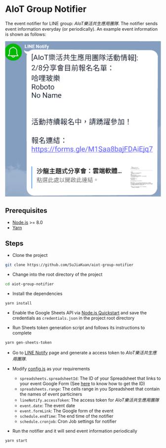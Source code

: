 # AIoT Group Notifier

The event notifier for LINE group: *AIoT樂活共生應用團隊*. The notifier sends event information everyday (or periodically). An example event information is shown as follows:

![](images/event-example.png)

## Prerequisites

- [Node.js](https://nodejs.org/) >= 8.0
- [Yarn](https://yarnpkg.com/)

## Steps

* Clone the project
```bash
git clone https://github.com/SuJiaKuan/aiot-group-notifier
```

* Change into the root directory of the project
```bash
cd aiot-group-notifier
```

* Install the dependencies
```bash
yarn install
```

* Enable the Google Sheets API via [Node.js Quickstart](https://developers.google.com/sheets/api/quickstart/nodejs) and save the credentials as `credentials.json` in the project root directory

* Run Sheets token generation script and follows its instructions to complete
```bash
yarn gen-sheets-token
```

* Go to [LINE Notify](https://notify-bot.line.me/my/) page and generate a access token to *AIoT樂活共生應用團隊*.

* Modify [config.js](config.js) as your requirements
  * `spreadsheets.spreadsheetId`: The ID of your Spreadsheet that links to your event Google Form (See [here](https://developers.google.com/sheets/api/guides/concepts#common_terms) to know how to get the ID)
  * `spreadsheets.range`: The cells range in you Spreadsheet that contain the names of event particiners
  * `lineNotify.accessToken`: The access token for *AIoT樂活共生應用團隊*
  * `event.date`: The event date
  * `event.formLink`: The Google form of the event
  * `schedule.endTime`: The end time of the notifier
  * `schedule.cronjob`: Cron Job settings for notifier

* Run the notifier and it will send event information periodically
```bash
yarn start
```
